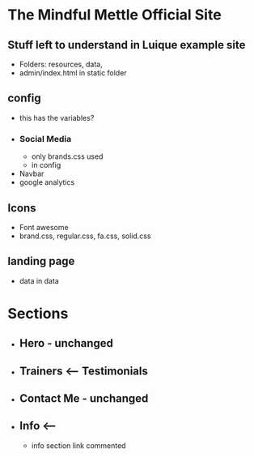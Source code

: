 # The Mindful Mettle Official Site

## Stuff left to understand in Luique example site
- Folders: resources, data, 
- admin/index.html in static folder

## config
- this has the variables?
- ### Social Media
    - only brands.css used
    - in config
- Navbar
- google analytics

## Icons
- Font awesome
- brand.css, regular.css, fa.css, solid.css


## landing page 
- data in data

# Sections
- ## Hero - unchanged
- ## Trainers <-- Testimonials
- ## Contact Me - unchanged
- ## Info <-- 
    - info section link commented
